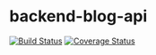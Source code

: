 # backend-blog-api

[![Build Status](https://travis-ci.com/julesntare/blog-api-backend.svg?branch=Develop)](https://travis-ci.com/julesntare/blog-api-backend)
[![Coverage Status](https://coveralls.io/repos/github/julesntare/blog-api-backend/badge.svg?branch=Develop&kill_cache=1)](https://coveralls.io/github/julesntare/blog-api-backend?branch=Develop)
